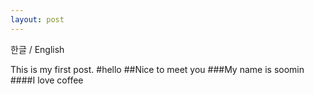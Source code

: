 ```yaml
---
layout: post
---
```


한글 / English

This is my first post.
#hello
##Nice to meet you
###My name is soomin
####I love coffee
